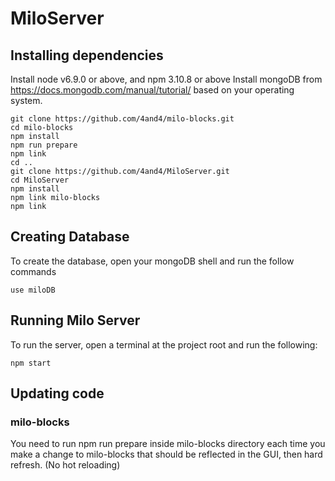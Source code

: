 # MiloServer

## Installing dependencies

Install node v6.9.0 or above, and npm 3.10.8 or above
Install mongoDB from https://docs.mongodb.com/manual/tutorial/ based on your operating system.

```
git clone https://github.com/4and4/milo-blocks.git
cd milo-blocks
npm install
npm run prepare
npm link
cd ..
git clone https://github.com/4and4/MiloServer.git
cd MiloServer
npm install
npm link milo-blocks
npm link
```
## Creating Database
To create the database, open your mongoDB shell and run the follow commands
```
use miloDB
```

## Running Milo Server
To run the server, open a terminal at the project root and run the following:
```
npm start
```


## Updating code

### milo-blocks
You need to run npm run prepare inside milo-blocks directory each time you make a change to milo-blocks that should be reflected in the GUI, then hard refresh. (No hot reloading)
